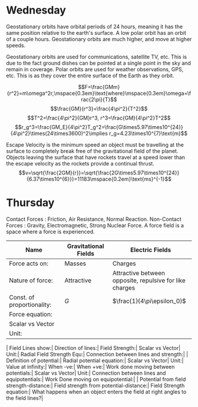 # Wednesday

Geostationary orbits have orbital periods of 24 hours, meaning it has the same position relative to the earth's surface. A low polar orbit has an orbit of a couple hours. Geostationary orbits are much higher, and move at higher speeds.

Geostationary orbits are used for communications, satellite TV, etc. This is due to the fact ground dishes can be pointed at a single point in the sky and remain in coverage. Polar orbits are used for weather observations, GPS, etc. This is as they cover the entire surface of the Earth as they orbit.

$$F=\frac{GMm}{r^2}=m\omega^2r,\mspace{0.3em}\text{where}\mspace{0.3em}\omega=\frac{2\pi}{T}$$
$$\frac{GM}{r^3}=\frac{4\pi^2}{T^2}$$
$$T^2=\frac{4\pi^2}{GM}r^3, r^3=\frac{GM}{4\pi^2}T^2$$
$$r_g^3=\frac{GM_E}{4\pi^2}T_g^2=\frac{G\times5.97\times10^{24}}{4\pi^2}\times(24\times3600)^2\implies r_g=4.23\times10^{7}\text{m}$$

Escape Velocity is the minimum speed an object must be travelling at the surface to completely break free of the gravitational field of the planet.
Objects leaving the surface that have rockets travel at a speed lower than the escape velocity as the rockets provide a continual thrust.
$$v=\sqrt{\frac{2GM}{r}}=\sqrt{\frac{2G\times5.97\times10^{24}}{6.37\times10^{6}}}=11183\mspace{0.2em}\text{ms}^{-1}$$

# Thursday 

Contact Forces : Friction, Air Resistance, Normal Reaction.
Non-Contact Forces : Gravity, Electromagnetic, Strong Nuclear Force.
A force field is a space where a force is experienced.

Name|Gravitational Fields|Electric Fields
---|---|---
Force acts on:|Masses|Charges
Nature of force:|Attractive|Attractive between opposite, repulsive for like charges
Const. of proportionality:|$G$|$\frac{1}{4\pi\epsilon_0}$
Force equation:|
Scalar vs Vector|
Unit:|
 |
Field Lines show:|
Direction of lines:|
Field Strength:|
Scalar vs Vector|
Unit:|
Radial Field Strength Equ:|
Connection between lines and strength:|
 |
Definition of potential:|
Radial potential equation:|
Scalar vs Vector|
Unit:|
Value at infinity:|
When -ve:|
When +ve:|
Work done moving between potentials:|
Scalar vs Vector|
Unit:|
Connection between lines and equipotentials:|
Work Done moving on equipotential:|
 |
Potential from field strength-distance:|
Field strength from potential-distance:|
Field Strength equation:|
What happens when an object enters the field at right angles to the field lines?|

